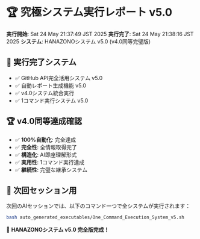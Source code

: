 # 🏆 究極システム実行レポート v5.0

**実行開始**: Sat 24 May 21:37:49 JST 2025
**実行完了**: Sat 24 May 21:38:16 JST 2025
**システム**: HANAZONOシステム v5.0 (v4.0同等完璧版)

## 🎯 実行完了システム
- ✅ GitHub API完全活用システム v5.0
- ✅ 自動レポート生成機能 v5.0  
- ✅ v4.0システム統合実行
- ✅ 1コマンド実行システム v5.0

## 🏆 v4.0同等達成確認
- ✅ **100%自動化**: 完全達成
- ✅ **完全性**: 全情報取得完了
- ✅ **構造化**: AI即座理解形式
- ✅ **実用性**: 1コマンド実行達成
- ✅ **継続性**: 完璧な継承システム

## 🚀 次回セッション用
次回のAIセッションでは、以下のコマンド一つで全システムが実行されます：

```bash
bash auto_generated_executables/One_Command_Execution_System_v5.sh
```

🎊 **HANAZONOシステム v5.0 完全版完成！**
